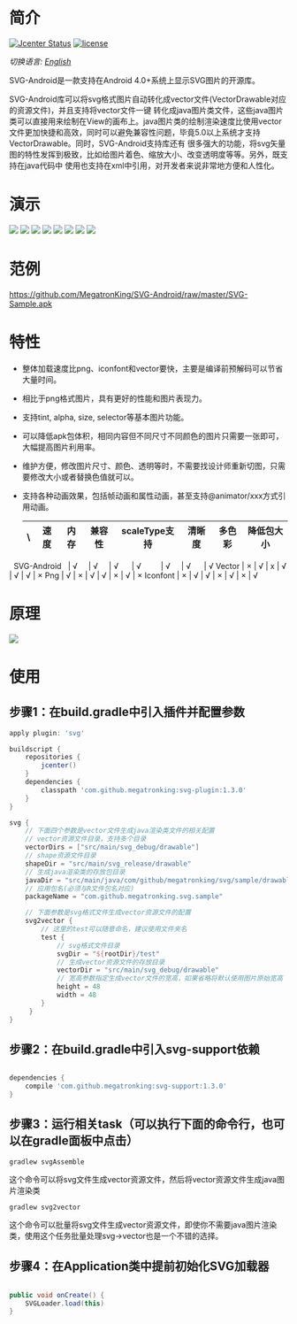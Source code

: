 # 简介

[![Jcenter Status](https://github.com/MegatronKing/SVG-Android/raw/master/version.svg)](http://jcenter.bintray.com/com/github/megatronking)
[![license](http://img.shields.io/badge/license-apache_2.0-red.svg?style=flat)](https://github.com/MegatronKing/SVG-Android/raw/master/LICENSE)

*切换语言: [English](README.md)*

SVG-Android是一款支持在Android 4.0+系统上显示SVG图片的开源库。<br>

SVG-Android库可以将svg格式图片自动转化成vector文件(VectorDrawable对应的资源文件)，并且支持将vector文件一键
转化成java图片类文件，这些java图片类可以直接用来绘制在View的画布上。java图片类的绘制渲染速度比使用vector
文件更加快捷和高效，同时可以避免兼容性问题，毕竟5.0以上系统才支持VectorDrawable。同时，SVG-Android支持库还有
很多强大的功能，将svg矢量图的特性发挥到极致，比如给图片着色、缩放大小、改变透明度等等。另外，既支持在java代码中
使用也支持在xml中引用，对开发者来说非常地方便和人性化。

# 演示

![](https://github.com/MegatronKing/SVG-Android/blob/master/screenshots/sample1.png)
![](https://github.com/MegatronKing/SVG-Android/blob/master/screenshots/sample2.png)
![](https://github.com/MegatronKing/SVG-Android/blob/master/screenshots/sample3.png)
![](https://github.com/MegatronKing/SVG-Android/blob/master/screenshots/sample4.png)
![](https://github.com/MegatronKing/SVG-Android/blob/master/screenshots/sample5.png)
![](https://github.com/MegatronKing/SVG-Android/blob/master/screenshots/sample6.png)
![](https://github.com/MegatronKing/SVG-Android/blob/master/screenshots/animation1.gif)
![](https://github.com/MegatronKing/SVG-Android/blob/master/screenshots/animation2.gif)

# 范例

https://github.com/MegatronKing/SVG-Android/raw/master/SVG-Sample.apk

# 特性

- 整体加载速度比png、iconfont和vector要快，主要是编译前预解码可以节省大量时间。
- 相比于png格式图片，具有更好的性能和图片表现力。
- 支持tint, alpha, size, selector等基本图片功能。
- 可以降低apk包体积，相同内容但不同尺寸不同颜色的图片只需要一张即可，大幅提高图片利用率。
- 维护方便，修改图片尺寸、颜色、透明等时，不需要找设计师重新切图，只需要修改大小或者替换色值就可以。
- 支持各种动画效果，包括帧动画和属性动画，甚至支持@animator/xxx方式引用动画。


  \\              |  速度  |   内存  | 兼容性 | scaleType支持 | 清晰度 | 多色彩 | 降低包大小
  ----------------|--------|--------|--------|--------------|-------|--------|-----------
   SVG-Android    | √      | √      | √      | √            | √     | √      | √
   Vector         | ×      | √      | x      | √            | √     | √      | ×
   Png            | √      | ×      | √      | √            | ×     | √      | ×
   Iconfont       | ×      | √      | √      | ×            | √     | ×      | √

# 原理

![](https://github.com/MegatronKing/SVG-Android/blob/master/screenshots/core.png)

# 使用

## 步骤1：在build.gradle中引入插件并配置参数
```gradle
apply plugin: 'svg'

buildscript {
    repositories {
        jcenter()
    }
    dependencies {
        classpath 'com.github.megatronking:svg-plugin:1.3.0'
    }
}

svg {
    // 下面四个参数是vector文件生成java渲染类文件的相关配置
    // vector资源文件目录，支持多个目录
    vectorDirs = ["src/main/svg_debug/drawable"]
    // shape资源文件目录
    shapeDir = "src/main/svg_release/drawable"
    // 生成java渲染类的存放包目录
    javaDir = "src/main/java/com/github/megatronking/svg/sample/drawables"
    // 应用包名(必须与R文件包名对应)
    packageName = "com.github.megatronking.svg.sample"

    // 下面参数是svg格式文件生成vector资源文件的配置
    svg2vector {
        // 这里的test可以随意命名，建议使用文件夹名
        test {
            // svg格式文件目录
            svgDir = "${rootDir}/test"
            // 生成vector资源文件的存放目录
            vectorDir = "src/main/svg_debug/drawable"
            // 宽高参数指定生成vector文件的宽高，如果省略将默认使用图片原始宽高
            height = 48
            width = 48
        }
     }
}

```

## 步骤2：在build.gradle中引入svg-support依赖
```gradle

dependencies {
    compile 'com.github.megatronking:svg-support:1.3.0'
}

```

## 步骤3：运行相关task（可以执行下面的命令行，也可以在gradle面板中点击）
```
gradlew svgAssemble
```
这个命令可以将svg文件生成vector资源文件，然后将vector资源文件生成java图片渲染类

```
gradlew svg2vector
```
这个命令可以批量将svg文件生成vector资源文件，即使你不需要java图片渲染类，使用这个任务批量处理svg->vector也是一个不错的选择。

## 步骤4：在Application类中提前初始化SVG加载器
```java

public void onCreate() {
    SVGLoader.load(this)
}

```



